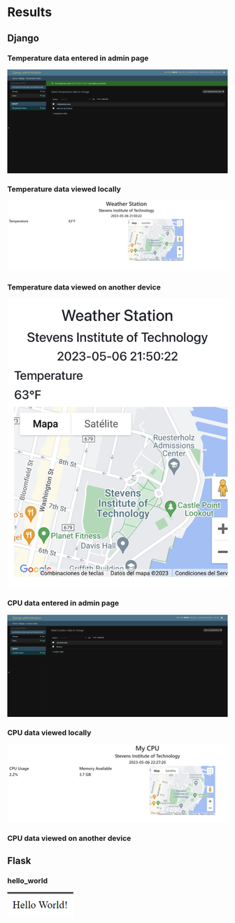 # Results

## Django

### Temperature data entered in admin page

![](TempDataInput.png)

### Temperature data viewed locally

![](TempDataLocalHost.png)

### Temperature data viewed on another device

![](TempDataOtherDevice.jpeg)

### CPU data entered in admin page

![](CPUDataInput.png)

### CPU data viewed locally

![](CPUDataLocalHost.png)

### CPU data viewed on another device


## Flask

### hello_world

![](FlaskHelloWorld.png)

